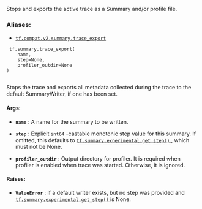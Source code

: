 Stops and exports the active trace as a Summary and/or profile file.



### Aliases:

- [ `tf.compat.v2.summary.trace_export` ](/api_docs/python/tf/summary/trace_export)



```
 tf.summary.trace_export(
    name,
    step=None,
    profiler_outdir=None
)
 
```

Stops the trace and exports all metadata collected during the trace to the
default SummaryWriter, if one has been set.



#### Args:

- **`name`** : A name for the summary to be written.

- **`step`** : Explicit  `int64` -castable monotonic step value for this summary. If
omitted, this defaults to [ `tf.summary.experimental.get_step()` ](https://tensorflow.google.cn/api_docs/python/tf/summary/experimental/get_step), which must
not be None.

- **`profiler_outdir`** : Output directory for profiler. It is required when profiler
is enabled when trace was started. Otherwise, it is ignored.



#### Raises:

- **`ValueError`** : if a default writer exists, but no step was provided and
[ `tf.summary.experimental.get_step()` ](https://tensorflow.google.cn/api_docs/python/tf/summary/experimental/get_step) is None.

